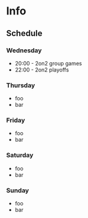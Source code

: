 # Info

## Schedule

### Wednesday

- 20:00 - 2on2 group games
- 22:00 - 2on2 playoffs

### Thursday

- foo
- bar

### Friday

- foo
- bar

### Saturday

- foo
- bar

### Sunday

- foo
- bar

